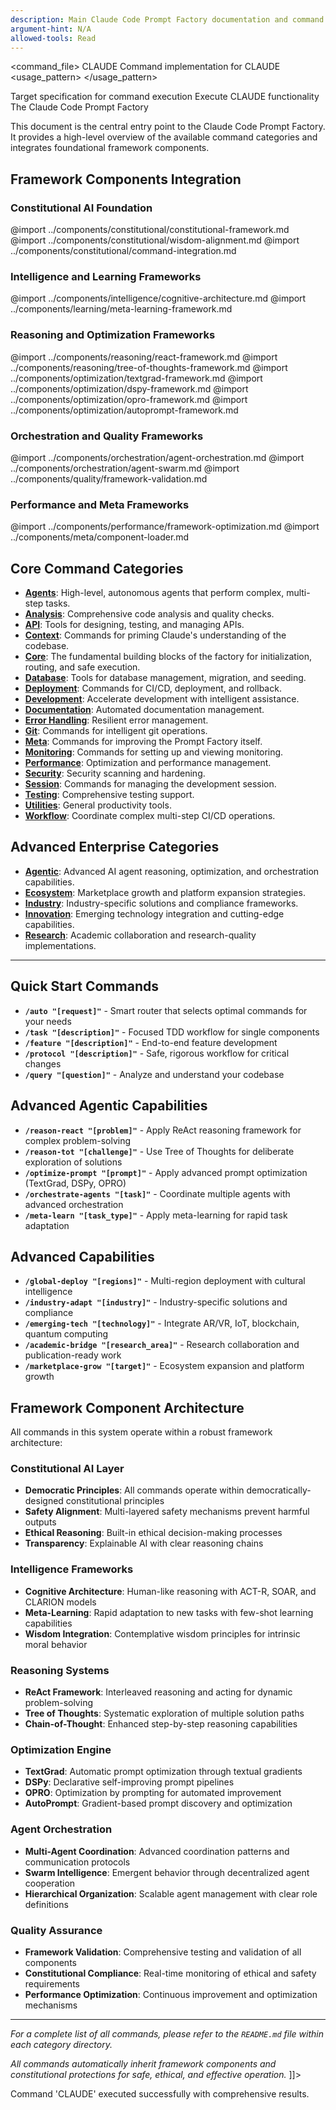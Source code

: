 ```yaml
---
description: Main Claude Code Prompt Factory documentation and command reference
argument-hint: N/A
allowed-tools: Read
---
```


<command_file>
  <metadata>
    <name>CLAUDE</name>
    <purpose>Command implementation for CLAUDE</purpose>
    <usage_pattern>
      <![CDATA[
      CLAUDE [arguments]
      ]]>
    </usage_pattern>
  </metadata>
  
  <arguments>
    <argument name="target" type="string" required="false">
      <description>Target specification for command execution</description>
    </argument>
  </arguments>
  
  <steps>
    <step name="execute">
      <description>Execute CLAUDE functionality</description>
      <![CDATA[
      
# The Claude Code Prompt Factory

This document is the central entry point to the Claude Code Prompt Factory. It provides a high-level overview of the available command categories and integrates foundational framework components.

## Framework Components Integration

### Constitutional AI Foundation
@import ../components/constitutional/constitutional-framework.md
@import ../components/constitutional/wisdom-alignment.md
@import ../components/constitutional/command-integration.md

### Intelligence and Learning Frameworks
@import ../components/intelligence/cognitive-architecture.md
@import ../components/learning/meta-learning-framework.md

### Reasoning and Optimization Frameworks
@import ../components/reasoning/react-framework.md
@import ../components/reasoning/tree-of-thoughts-framework.md
@import ../components/optimization/textgrad-framework.md
@import ../components/optimization/dspy-framework.md
@import ../components/optimization/opro-framework.md
@import ../components/optimization/autoprompt-framework.md

### Orchestration and Quality Frameworks
@import ../components/orchestration/agent-orchestration.md
@import ../components/orchestration/agent-swarm.md
@import ../components/quality/framework-validation.md

### Performance and Meta Frameworks
@import ../components/performance/framework-optimization.md
@import ../components/meta/component-loader.md

## Core Command Categories

*   [**Agents**](./agents/README.md): High-level, autonomous agents that perform complex, multi-step tasks.
*   [**Analysis**](./analysis/README.md): Comprehensive code analysis and quality checks.
*   [**API**](./api/README.md): Tools for designing, testing, and managing APIs.
*   [**Context**](./context/README.md): Commands for priming Claude's understanding of the codebase.
*   [**Core**](./core/README.md): The fundamental building blocks of the factory for initialization, routing, and safe execution.
*   [**Database**](./database/README.md): Tools for database management, migration, and seeding.
*   [**Deployment**](./deployment/README.md): Commands for CI/CD, deployment, and rollback.
*   [**Development**](./development/README.md): Accelerate development with intelligent assistance.
*   [**Documentation**](./documentation/README.md): Automated documentation management.
*   [**Error Handling**](./error/README.md): Resilient error management.
*   [**Git**](./git/README.md): Commands for intelligent git operations.
*   [**Meta**](./meta/README.md): Commands for improving the Prompt Factory itself.
*   [**Monitoring**](./monitoring/README.md): Commands for setting up and viewing monitoring.
*   [**Performance**](./performance/README.md): Optimization and performance management.
*   [**Security**](./security/README.md): Security scanning and hardening.
*   [**Session**](./session/README.md): Commands for managing the development session.
*   [**Testing**](./testing/README.md): Comprehensive testing support.
*   [**Utilities**](./utilities/README.md): General productivity tools.
*   [**Workflow**](./workflow/README.md): Coordinate complex multi-step CI/CD operations.

## Advanced Enterprise Categories

*   [**Agentic**](./agentic/README.md): Advanced AI agent reasoning, optimization, and orchestration capabilities.
*   [**Ecosystem**](./ecosystem/README.md): Marketplace growth and platform expansion strategies.
*   [**Industry**](./industry/README.md): Industry-specific solutions and compliance frameworks.
*   [**Innovation**](./innovation/README.md): Emerging technology integration and cutting-edge capabilities.
*   [**Research**](./research/README.md): Academic collaboration and research-quality implementations.

---

## Quick Start Commands

*   **`/auto "[request]"`** - Smart router that selects optimal commands for your needs
*   **`/task "[description]"`** - Focused TDD workflow for single components  
*   **`/feature "[description]"`** - End-to-end feature development
*   **`/protocol "[description]"`** - Safe, rigorous workflow for critical changes
*   **`/query "[question]"`** - Analyze and understand your codebase

## Advanced Agentic Capabilities

*   **`/reason-react "[problem]"`** - Apply ReAct reasoning framework for complex problem-solving
*   **`/reason-tot "[challenge]"`** - Use Tree of Thoughts for deliberate exploration of solutions
*   **`/optimize-prompt "[prompt]"`** - Apply advanced prompt optimization (TextGrad, DSPy, OPRO)
*   **`/orchestrate-agents "[task]"`** - Coordinate multiple agents with advanced orchestration
*   **`/meta-learn "[task_type]"`** - Apply meta-learning for rapid task adaptation

## Advanced Capabilities

*   **`/global-deploy "[regions]"`** - Multi-region deployment with cultural intelligence
*   **`/industry-adapt "[industry]"`** - Industry-specific solutions and compliance
*   **`/emerging-tech "[technology]"`** - Integrate AR/VR, IoT, blockchain, quantum computing
*   **`/academic-bridge "[research_area]"`** - Research collaboration and publication-ready work
*   **`/marketplace-grow "[target]"`** - Ecosystem expansion and platform growth

## Framework Component Architecture

All commands in this system operate within a robust framework architecture:

### Constitutional AI Layer
- **Democratic Principles**: All commands operate within democratically-designed constitutional principles
- **Safety Alignment**: Multi-layered safety mechanisms prevent harmful outputs
- **Ethical Reasoning**: Built-in ethical decision-making processes
- **Transparency**: Explainable AI with clear reasoning chains

### Intelligence Frameworks  
- **Cognitive Architecture**: Human-like reasoning with ACT-R, SOAR, and CLARION models
- **Meta-Learning**: Rapid adaptation to new tasks with few-shot learning capabilities
- **Wisdom Integration**: Contemplative wisdom principles for intrinsic moral behavior

### Reasoning Systems
- **ReAct Framework**: Interleaved reasoning and acting for dynamic problem-solving
- **Tree of Thoughts**: Systematic exploration of multiple solution paths
- **Chain-of-Thought**: Enhanced step-by-step reasoning capabilities

### Optimization Engine
- **TextGrad**: Automatic prompt optimization through textual gradients
- **DSPy**: Declarative self-improving prompt pipelines
- **OPRO**: Optimization by prompting for automated improvement
- **AutoPrompt**: Gradient-based prompt discovery and optimization

### Agent Orchestration
- **Multi-Agent Coordination**: Advanced coordination patterns and communication protocols
- **Swarm Intelligence**: Emergent behavior through decentralized agent cooperation
- **Hierarchical Organization**: Scalable agent management with clear role definitions

### Quality Assurance
- **Framework Validation**: Comprehensive testing and validation of all components
- **Constitutional Compliance**: Real-time monitoring of ethical and safety requirements
- **Performance Optimization**: Continuous improvement and optimization mechanisms

---
*For a complete list of all commands, please refer to the `README.md` file within each category directory.*

*All commands automatically inherit framework components and constitutional protections for safe, ethical, and effective operation.*
      ]]>
    </step>
  </steps>
  
  <output>
    Command 'CLAUDE' executed successfully with comprehensive results.
  </output>
</command_file>
